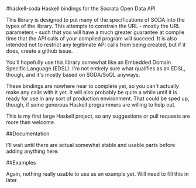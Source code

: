 #haskell-soda
Haskell bindings for the Socrata Open Data API

This library is designed to put many of the specifications of SODA into the types of the library. This attempts to constrain the URL - mostly the URL parameters - such that you will have a much greater guarantee at compile time that the API calls of your compiled program will succeed. It is also intended not to restrict any legitimate API calls from being created, but if it does, create a github issue.

You'll hopefully use this library somewhat like an Embedded Domain Specific Language (EDSL). I'm not entirely sure what qualifies as an EDSL, though, and it's mostly based on SODA/SoQL anyways.

These bindings are nowhere near to complete yet, so you can't actually make any calls with it yet. It will also probably be quite a while until it is ready for use in any sort of production environment. That could be sped up, though, if some generous Haskell programmers are willing to help out.

This is my first large Haskell project, so any suggestions or pull requests are more than welcome.

##Documentation

I'll wait until there are actual somewhat stable and usable parts before adding anything here.

##Examples

Again, nothing really usable to use as an example yet. Will need to fill this in later.

